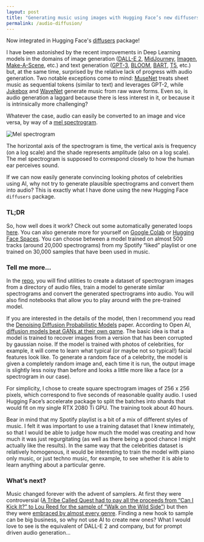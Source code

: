 ```yaml
---
layout: post
title: "Generating music using images with Hugging Face’s new diffusers package"
permalink: /audio-diffusion/
---
```

Now integrated in Hugging Face's [diffusers](https://huggingface.co/docs/diffusers/api/pipelines/audio_diffusion) package!

I have been astonished by the recent improvements in Deep Learning models in the domains of image generation ([DALL-E 2](https://openai.com/dall-e-2/), [MidJourney](https://www.midjourney.com/home/), [Imagen](https://imagen.research.google/), [Make-A-Scene](https://ai.facebook.com/blog/greater-creative-control-for-ai-image-generation/), etc.) and text generation ([GPT-3](https://openai.com/api/), [BLOOM](https://huggingface.co/bigscience/bloom), [BART](https://huggingface.co/facebook/bart-large), [T5](https://huggingface.co/google/t5-v1_1-xl), etc.) but, at the same time, surprised by the relative lack of progress with audio generation. Two notable exceptions come to mind: [MuseNet](https://openai.com/blog/musenet/) treats sheet music as sequential tokens (similar to text) and leverages GPT-2, while [Jukebox](https://openai.com/blog/jukebox/) and [WaveNet](https://www.deepmind.com/blog/wavenet-a-generative-model-for-raw-audio) generate music from raw wave forms. Even so, is audio generation a laggard because there is less interest in it, or because it is intrinsically more challenging?
<!--more-->

Whatever the case, audio can easily be converted to an image and vice versa, by way of a [mel spectrogram](https://en.wikipedia.org/wiki/Mel-frequency_cepstrum).

![Mel spectrogram](https://user-images.githubusercontent.com/44233095/205305826-8b39c917-26c5-49b4-887c-776f5d69e970.png)

The horizontal axis of the spectrogram is time, the vertical axis is frequency (on a log scale) and the shade represents amplitude (also on a log scale). The mel spectrogram is supposed to correspond closely to how the human ear perceives sound.

If we can now easily generate convincing looking photos of celebrities using AI, why not try to generate plausible spectrograms and convert them into audio? This is exactly what I have done using the new Hugging Face `diffusers` package.

### TL;DR

So, how well does it work? Check out some automatically generated loops [here](https://soundcloud.com/teticio2/sets/audio-diffusion-loops). You can also generate more for yourself on [Google Colab](https://colab.research.google.com/github/teticio/audio-diffusion/blob/master/notebooks/test_model.ipynb) or [Hugging Face Spaces](https://huggingface.co/spaces/teticio/audio-diffusion). You can choose between a model trained on almost 500 tracks (around 20,000 spectrograms) from my Spotify “liked” playlist or one trained on 30,000 samples that have been used in music.

### Tell me more...

In the [repo](https://github.com/teticio/audio-diffusion), you will find utilities to create a dataset of spectrogram images from a directory of audio files, train a model to generate similar spectrograms and convert the generated spectrograms into audio. You will also find notebooks that allow you to play around with the pre-trained model.

If you are interested in the details of the model, then I recommend you read the [Denoising Diffusion Probabilistic Models](https://arxiv.org/abs/2006.11239) paper. According to Open AI, [diffusion models beat GANs at their own game](https://arxiv.org/pdf/2105.05233.pdf). The basic idea is that a model is trained to recover images from a version that has been corrupted by gaussian noise. If the model is trained with photos of celebrities, for example, it will come to learn what typical (or maybe not so typical!) facial features look like. To generate a random face of a celebrity, the model is given a completely random image and, each time it is run, the output image is slightly less noisy than before and looks a little more like a face (or a spectrogram in our case).

For simplicity, I chose to create square spectrogram images of 256 x 256 pixels, which correspond to five seconds of reasonable quality audio. I used Hugging Face’s accelerate package to split the batches into shards that would fit on my single RTX 2080 Ti GPU. The training took about 40 hours.

Bear in mind that my Spotify playlist is a bit of a mix of different styles of music. I felt it was important to use a training dataset that I knew intimately, so that I would be able to judge how much the model was creating and how much it was just regurgitating (as well as there being a good chance I might actually like the results). In the same way that the celebrities dataset is relatively homogenous, it would be interesting to train the model with piano only music, or just techno music, for example, to see whether it is able to learn anything about a particular genre.

### What’s next?

Music changed forever with the advent of samplers. At first they were controversial ([A Tribe Called Quest had to pay all the proceeds from “Can I Kick It?” to Lou Reed for the sample of “Walk on the Wild Side”](https://www.rollingstone.com/music/music-features/tribe-called-quest-lou-reed-got-all-the-money-for-can-i-kick-it-71760/)) but then they were [embraced by almost every genre](https://www.whosampled.com/). Finding a new hook to sample can be big business, so why not use AI to create new ones? What I would love to see is the equivalent of DALL-E 2 and company, but for prompt driven audio generation…
